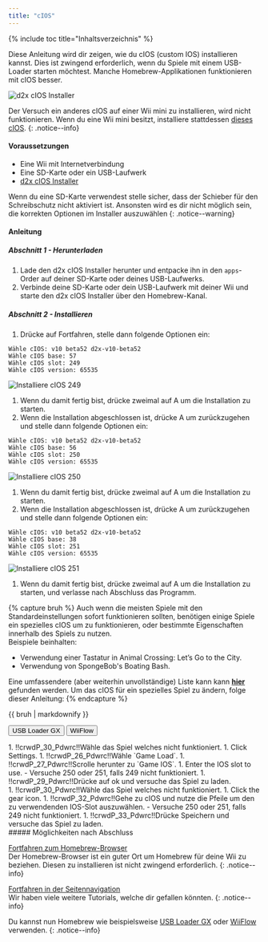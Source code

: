 ```yaml
---
title: "cIOS"
---
```


{% include toc title="Inhaltsverzeichnis" %}

Diese Anleitung wird dir zeigen, wie du cIOS (custom IOS) installieren kannst. Dies ist zwingend erforderlich, wenn du Spiele mit einem USB-Loader starten möchtest. Manche Homebrew-Applikationen funktionieren mit cIOS besser.

![d2x cIOS Installer](/images/cios/cIOS.png)

Der Versuch ein anderes cIOS auf einer Wii mini zu installieren, wird nicht funktionieren. Wenn du eine Wii mini besitzt, installiere stattdessen [dieses cIOS](cios-mini).
{: .notice--info}

#### Voraussetzungen

* Eine Wii mit Internetverbindung
* Eine SD-Karte oder ein USB-Laufwerk
* [d2x cIOS Installer](/assets/files/d2x-cIOS-Installer-Wii.zip)

Wenn du eine SD-Karte verwendest stelle sicher, dass der Schieber für den Schreibschutz nicht aktiviert ist. Ansonsten wird es dir nicht möglich sein, die korrekten Optionen im Installer auszuwählen
{: .notice--warning}

#### Anleitung

##### Abschnitt 1 - Herunterladen

1. Lade den d2x cIOS Installer herunter und entpacke ihn in den `apps`-Order auf deiner SD-Karte oder deines USB-Laufwerks.
1. Verbinde deine SD-Karte oder dein USB-Laufwerk mit deiner Wii und starte den d2x cIOS Installer über den Homebrew-Kanal.

##### Abschnitt 2 - Installieren

1. Drücke auf Fortfahren, stelle dann folgende Optionen ein:
```
Wähle cIOS: v10 beta52 d2x-v10-beta52
Wähle cIOS base: 57
Wähle cIOS slot: 249
Wähle cIOS version: 65535
```
![Installiere cIOS 249](/images/cios/Install249.png)
1. Wenn du damit fertig bist, drücke zweimal auf A um die Installation zu starten.
1. Wenn die Installation abgeschlossen ist, drücke A um zurückzugehen und stelle dann folgende Optionen ein:
```
Wähle cIOS: v10 beta52 d2x-v10-beta52
Wähle cIOS base: 56
Wähle cIOS slot: 250
Wähle cIOS version: 65535
```
![Installiere cIOS 250](/images/cios/Install250.png)
1. Wenn du damit fertig bist, drücke zweimal auf A um die Installation zu starten.
1. Wenn die Installation abgeschlossen ist, drücke A um zurückzugehen und stelle dann folgende Optionen ein:
```
Wähle cIOS: v10 beta52 d2x-v10-beta52
Wähle cIOS base: 38
Wähle cIOS slot: 251
Wähle cIOS version: 65535
```
![Installiere cIOS 251](/images/cios/Install251.png)
1. Wenn du damit fertig bist, drücke zweimal auf A um die Installation zu starten, und verlasse nach Abschluss das Programm.

{% capture bruh %}
Auch wenn die meisten Spiele mit den Standardeinstellungen sofort funktionieren sollten, benötigen einige Spiele ein spezielles cIOS um zu funktionieren, oder bestimmte Eigenschaften innerhalb des Spiels zu nutzen.<br> Beispiele beinhalten:
* Verwendung einer Tastatur in Animal Crossing: Let’s Go to the City.
* Verwendung von SpongeBob's Boating Bash.

Eine umfassendere (aber weiterhin unvollständige) Liste kann kann [**hier**](https://wiki.gbatemp.net/wiki/Wii_cIOS_base_Compatibility_List)<br> gefunden werden. Um das cIOS für ein spezielles Spiel zu ändern, folge dieser Anleitung:
{% endcapture %}
<div class="notice--warning">{{ bruh | markdownify }}</div>

<button class="tablinks btn btn--large btn--primary" id="defaultOpen" onclick="openTab(event, 'usbloadergx')">USB Loader GX</button>
<button class="tablinks btn btn--large btn--info" onclick="openTab(event, 'wiiflow')">WiiFlow</button>

<div id="usbloadergx" class="blanktabcontent" markdown="1">
1. !!crwdP_30_Pdwrc!!Wähle das Spiel welches nicht funktioniert.
1. Click Settings.
1. !!crwdP_26_Pdwrc!!Wähle `Game Load`.
1. !!crwdP_27_Pdwrc!!Scrolle herunter zu `Game IOS`.
1. Enter the IOS slot to use.
    - Versuche 250 oder 251, falls 249 nicht funktioniert.
1. !!crwdP_29_Pdwrc!!Drücke auf ok und versuche das Spiel zu laden.
</div>
<div id="wiiflow" class="blanktabcontent" markdown="1">
1. !!crwdP_30_Pdwrc!!Wähle das Spiel welches nicht funktioniert.
1. Click the gear icon.
1. !!crwdP_32_Pdwrc!!Gehe zu cIOS und nutze die Pfeile um den zu verwendenden IOS-Slot auszuwählen.
    - Versuche 250 oder 251, falls 249 nicht funktioniert.
1. !!crwdP_33_Pdwrc!!Drücke Speichern und versuche das Spiel zu laden.
</div>
##### Möglichkeiten nach Abschluss

[Fortfahren zum Homebrew-Browser](hbb)<br> Der Homebrew-Browser ist ein guter Ort um Homebrew für deine Wii zu beziehen. Diesen zu installieren ist nicht zwingend erforderlich.
{: .notice--info}

[Fortfahren in der Seitennavigation](site-navigation)<br> Wir haben viele weitere Tutorials, welche dir gefallen könnten.
{: .notice--info}

Du kannst nun Homebrew wie beispielsweise [USB Loader GX](usbloadergx) oder [WiiFlow](wiiflow) verwenden.
{: .notice--info}

<script>
    let tabcontent = document.getElementsByClassName("blanktabcontent");
    let tablinks = document.getElementsByClassName("tablinks");

    function openTab(evt, tabName) {
        let element;

        for (element of tabcontent) {
            element.style.display = "none";
        }

        for (element of tablinks) {
            element.className = element.className.replace("btn--primary", "btn--info");
            if (!element.className.includes('btn--info'))
                element.className += " btn--info";
        }

        document.getElementById(tabName).style.display = "block";
        evt.currentTarget.className = evt.currentTarget.className.replace("btn--info", "btn--primary");
    }

    // Get the element with id="defaultOpen" and click on it
    document.getElementById("defaultOpen").click();
</script>
